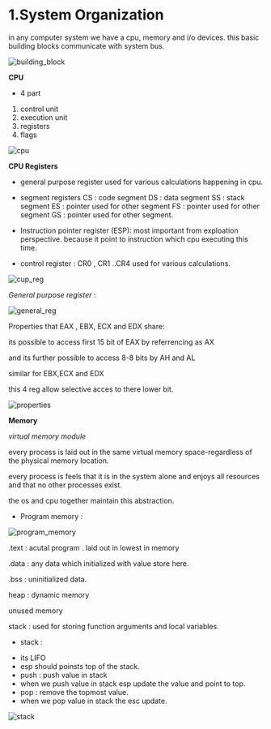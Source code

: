 # 1.System Organization

<p>in any computer system we have a cpu, memory and i/o devices. this basic building blocks communicate with system bus.</p>

![building_block](./img/sys_org/building_blocks.png)

**CPU**

- 4 part

1. control unit 
2. execution unit
3. registers
4. flags

![cpu](./img/sys_org/cpu.png)

**CPU Registers**

- general purpose register used for various calculations happening in cpu.

- segment registers 
	CS : code segment
	DS : data segment
	SS : stack segment
	ES : pointer used for other segment
	FS : pointer used for other segment
	GS : pointer used for other segment.

- Instruction pointer register (ESP): most important from exploation perspective. because it point to instruction which cpu executing this time.

- control register : CR0 , CR1 ..CR4  used for various calculations.

![cup_reg](./img/sys_org/cpu_regi.png)

*General purpose register* : 

![general_reg](./img/sys_org/general_reg.png)

<p>Properties that EAX , EBX, ECX and EDX share:</p>
<p>its possible to access first 15 bit of EAX by referrencing as AX</p>
<p>and its further possible to access 8-8 bits by AH and AL</p>
<p>similar for EBX,ECX and EDX</p>

<p>this 4 reg allow selective acces to there lower bit. </p>

![properties](./img/sys_org/properties.png)

**Memory**

*virtual memory module*

every process is laid out in the same virtual memory space-regardless of the physical memory location.

every process is feels that it is in the system alone and enjoys all resources and that no other processes exist.

the os and cpu together maintain this abstraction.

- Program memory :

![program_memory](./img/sys_org/program_memory.png)

.text : acutal program . laid out in lowest in memory

.data : any data which initialized with value store here.

.bss : uninitialized data.

heap : dynamic memory 

unused memory 

stack : used for storing function arguments and local variables.


* stack :

- its LIFO
- esp should poinsts top of the stack.
- push : push value in stack
- when we push value in stack esp  update the value and point to top.
- pop : remove the topmost value.
- when we pop value in stack the esc update.

![stack](./img/sys_org/stack.png)






